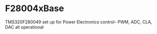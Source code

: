 # F28004xBase
 TMS320F280049 set up for Power Electronics control- PWM, ADC, CLA, DAC all operational
